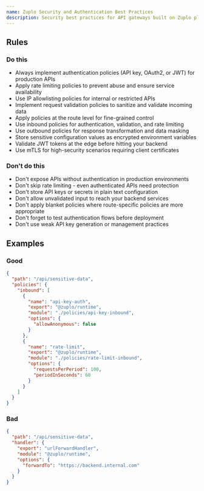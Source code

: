 ```yaml
---
name: Zuplo Security and Authentication Best Practices
description: Security best practices for API gateways built on Zuplo platform
---
```

## Rules

### Do this

- Always implement authentication policies (API key, OAuth2, or JWT) for production APIs
- Apply rate limiting policies to prevent abuse and ensure service availability
- Use IP allowlisting policies for internal or restricted APIs
- Implement request validation policies to sanitize and validate incoming data
- Apply policies at the route level for fine-grained control
- Use inbound policies for authentication, validation, and rate limiting
- Use outbound policies for response transformation and data masking
- Store sensitive configuration values as encrypted environment variables
- Validate JWT tokens at the edge before hitting your backend
- Use mTLS for high-security scenarios requiring client certificates

### Don't do this

- Don't expose APIs without authentication in production environments
- Don't skip rate limiting - even authenticated APIs need protection
- Don't store API keys or secrets in plain text configuration
- Don't allow unvalidated input to reach your backend services
- Don't apply blanket policies where route-specific policies are more appropriate
- Don't forget to test authentication flows before deployment
- Don't use weak API key generation or management practices

## Examples

### Good

```json
{
  "path": "/api/sensitive-data",
  "policies": {
    "inbound": [
      {
        "name": "api-key-auth",
        "export": "@zuplo/runtime",
        "module": "./policies/api-key-inbound",
        "options": {
          "allowAnonymous": false
        }
      },
      {
        "name": "rate-limit",
        "export": "@zuplo/runtime", 
        "module": "./policies/rate-limit-inbound",
        "options": {
          "requestsPerPeriod": 100,
          "periodInSeconds": 60
        }
      }
    ]
  }
}
```

### Bad

```json
{
  "path": "/api/sensitive-data",
  "handler": {
    "export": "urlForwardHandler",
    "module": "@zuplo/runtime",
    "options": {
      "forwardTo": "https://backend.internal.com"
    }
  }
}
```
